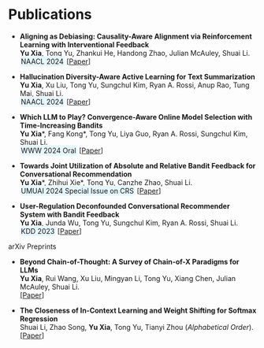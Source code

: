 
# Publications 

* **Aligning as Debiasing: Causality-Aware Alignment via Reinforcement Learning with Interventional Feedback** <br>
  **Yu Xia**, Tong Yu, Zhankui He, Handong Zhao, Julian McAuley, Shuai Li. <br>
  <span style="background-color: #e6f6ff; padding: 2px; border-radius: 5px;">NAACL 2024</span>
  [[Paper](https://aclanthology.org/2024.naacl-long.262.pdf)]

* **Hallucination Diversity-Aware Active Learning for Text Summarization** <br>
  **Yu Xia**, Xu Liu, Tong Yu, Sungchul Kim, Ryan A. Rossi, Anup Rao, Tung Mai, Shuai Li. <br>
  <span style="background-color: #e6f6ff; padding: 2px; border-radius: 5px;">NAACL 2024</span>
  [[Paper](https://aclanthology.org/2024.naacl-long.479.pdf)]

* **Which LLM to Play? Convergence-Aware Online Model Selection with Time-Increasing Bandits** <br>
  **Yu Xia**\*, Fang Kong\*, Tong Yu, Liya Guo, Ryan A. Rossi, Sungchul Kim, Shuai Li. <br>
  <span style="background-color: #e6f6ff; padding: 2px; border-radius: 5px;">WWW 2024 Oral</span>
  [[Paper](https://arxiv.org/pdf/2403.07213.pdf)]

* **Towards Joint Utilization of Absolute and Relative Bandit Feedback for Conversational Recommendation** <br>
  **Yu Xia**\*, Zhihui Xie\*, Tong Yu, Canzhe Zhao, Shuai Li. <br>
  <span style="background-color: #e6f6ff; padding: 2px; border-radius: 5px;">UMUAI 2024 Special Issue on CRS</span> 
  [[Paper](https://link.springer.com/content/pdf/10.1007/s11257-023-09388-5.pdf)]

* **User-Regulation Deconfounded Conversational Recommender System with Bandit Feedback** <br>
  **Yu Xia**, Junda Wu, Tong Yu, Sungchul Kim, Ryan A. Rossi, Shuai Li. <br>
  <span style="background-color: #e6f6ff; padding: 2px; border-radius: 5px;">KDD 2023</span> 
  [[Paper](https://dl.acm.org/doi/pdf/10.1145/3580305.3599539)]

arXiv Preprints
* **Beyond Chain-of-Thought: A Survey of Chain-of-X Paradigms for LLMs** <br>
  **Yu Xia**, Rui Wang, Xu Liu, Mingyan Li, Tong Yu, Xiang Chen, Julian McAuley, Shuai Li. <br>
  [[Paper](https://arxiv.org/pdf/2404.15676.pdf)]

* **The Closeness of In-Context Learning and Weight Shifting for Softmax Regression** <br>
  Shuai Li, Zhao Song, **Yu Xia**, Tong Yu, Tianyi Zhou (*Alphabetical Order*). <br>
  [[Paper](https://arxiv.org/pdf/2304.13276.pdf)]
